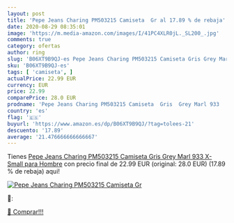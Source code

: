 ```yaml
---
layout: post
title: 'Pepe Jeans Charing PM503215 Camiseta  Gr al 17.89 % de rebaja'
date: 2020-08-29 08:35:01
image: 'https://m.media-amazon.com/images/I/41PC4XLR0jL._SL200_.jpg'
comments: true
category: ofertas
author: ring
slug: 'B06XT9B9QJ-es Pepe Jeans Charing PM503215 Camiseta Gris Grey Marl 933...'
sku: 'B06XT9B9QJ-es'
tags: [ 'camiseta', ]
actualPrice: 22.99 EUR
currency: EUR
price: 22.99
comparePrice: 28.0 EUR
prodname: 'Pepe Jeans Charing PM503215 Camiseta  Gris  Grey Marl 933   X-Small para Hombre'
country: 'es'
flag: '🇪🇸'
buyurl: 'https://www.amazon.es/dp/B06XT9B9QJ/?tag=tolees-21'
descuento: '17.89'
average: '21.476666666666667'
---
```


Tienes [Pepe Jeans Charing PM503215 Camiseta  Gris  Grey Marl 933   X-Small para Hombre](https://www.amazon.es/dp/B06XT9B9QJ/?tag=tolees-21) con precio final de  22.99 EUR (original: 28.0 EUR) (17.89 %  de rebaja) aqui!

[![Pepe Jeans Charing PM503215 Camiseta  Gr](https://m.media-amazon.com/images/I/41PC4XLR0jL._SL200_.jpg)](https://www.amazon.es/dp/B06XT9B9QJ/?tag=tolees-21)

🔎:


[🛒 Comprar!!!](https://www.amazon.es/dp/B06XT9B9QJ/?tag=tolees-21)
